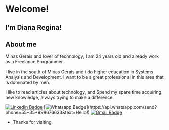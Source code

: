 

<!--<img src="banner.png" />-->


# Welcome!

## I'm Diana Regina!

## About me 

Minas Gerais and lover of technology, I am 24 years old and already work as a Freelance Programmer.

I live in the south of Minas Gerais and i do higher education in Systems Analysis and Development. I want to be a great professional in this area that is dominated by men.

I like to read articles about technology, and Spend my spare time acquiring new knowledge, always trying to make a difference.


[![Linkedin Badge](https://img.shields.io/badge/-LinkedIn-blue?style=flat-square&logo=Linkedin&logoColor=white&link=https://www.linkedin.com/in/diana-regina20/)](https://www.linkedin.com/in/diana-regina20/)
[![Whatsapp Badge](https://img.shields.io/badge/-Whatsapp-4CA143?style=flat-square&labelColor=4CA143&logo=whatsapp&logoColor=white&link=https://api.whatsapp.com/send?phone=5535998676633&text=Hello!)](https://api.whatsapp.com/send?phone=55+35+998676633&text=Hello!)
[![Gmail Badge](https://img.shields.io/badge/-Gmail-c14438?style=flat-square&logo=Gmail&logoColor=white&link=mailto:devdianaregina@gmail.com)](mailto:devdianaregina@gmail.com)

- Thanks for visiting. 




<!--
**DevDiana/DevDiana** is a ✨ _special_ ✨ repository because its `README.md` (this file) appears on your GitHub profile.

Here are some ideas to get you started:

- 🔭 I’m currently working on ...
- 🌱 I’m currently learning ...
- 👯 I’m looking to collaborate on ...
- 🤔 I’m looking for help with ...
- 💬 Ask me about ...
- 📫 How to reach me: ...
- 😄 Pronouns: ...
- ⚡ Fun fact: ...
-->
